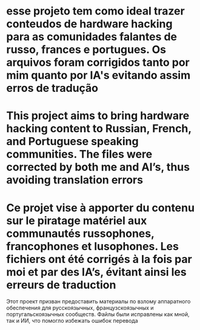 esse projeto tem como ideal trazer conteudos de hardware hacking para as comunidades falantes de russo, frances e portugues. Os arquivos foram corrigidos tanto por mim quanto por IA's evitando assim erros de tradução
===============================================================================================================================================================================================================================================
This project aims to bring hardware hacking content to Russian, French, and Portuguese speaking communities. The files were corrected by both me and AI’s, thus avoiding translation errors
===============================================================================================================================================================================================================================================
Ce projet vise à apporter du contenu sur le piratage matériel aux communautés russophones, francophones et lusophones. Les fichiers ont été corrigés à la fois par moi et par des IA’s, évitant ainsi les erreurs de traduction
===============================================================================================================================================================================================================================================
Этот проект призван предоставить материалы по взлому аппаратного обеспечения для русскоязычных, французскоязычных и португальскоязычных сообществ. Файлы были исправлены как мной, так и ИИ, что помогло избежать ошибок перевода
